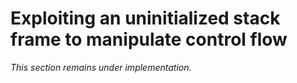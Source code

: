 # Exploiting an uninitialized stack frame to manipulate control flow

*This section remains under implementation.*

